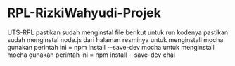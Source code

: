 # RPL-RizkiWahyudi-Projek
UTS-RPL
pastikan sudah menginstal file berikut
untuk run kodenya pastikan sudah menginstal node.js dari halaman resminya
untuk menginstall mocha gunakan perintah ini = npm install --save-dev mocha
untuk menginstall mocha gunakan perintah ini = npm install --save-dev chai
